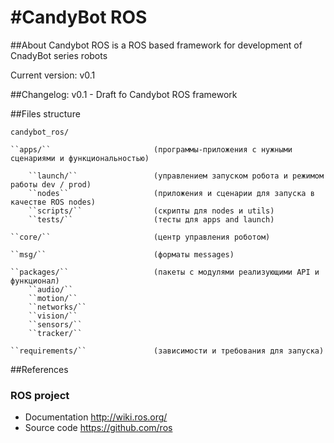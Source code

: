 #CandyBot ROS
==========

##About
Candybot ROS is a ROS based framework for development of CnadyBot series robots

Current version: v0.1

##Changelog:
v0.1 - Draft fo Candybot ROS framework 


##Files structure

``candybot_ros/`` 
	
	``apps/``    					(программы-приложения с нужными сценариями и функциональностью)

		``launch/``  				(управлением запуском робота и режимом работы dev / prod) 
		``nodes``					(приложения и сценарии для запуска в качестве ROS nodes)
		``scripts/`` 				(скрипты для nodes и utils)
		``tests/`` 					(тесты для apps and launch)

	``core/``   					(центр управления роботом)

	``msg/``   						(форматы messages)

	``packages/``   				(пакеты с модулями реализующими API и функционал)
		``audio/``
		``motion/``
		``networks/``
		``vision/``
		``sensors/``
		``tracker/``
	
	``requirements/``     			(зависимости и требования для запуска)



##References 


### ROS project 
* Documentation http://wiki.ros.org/ 
* Source code https://github.com/ros 





